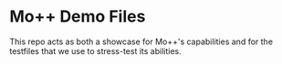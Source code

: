 # Mo++ Demo Files

This repo acts as both a showcase for Mo++'s capabilities and for the testfiles that we use to stress-test its abilities.
